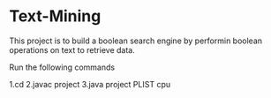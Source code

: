 # Text-Mining

This project is to build a boolean search engine by performin boolean operations on text to retrieve data.



 Run the following commands


1.cd <folder location>
2.javac project
3.java project PLIST cpu <output file path>
